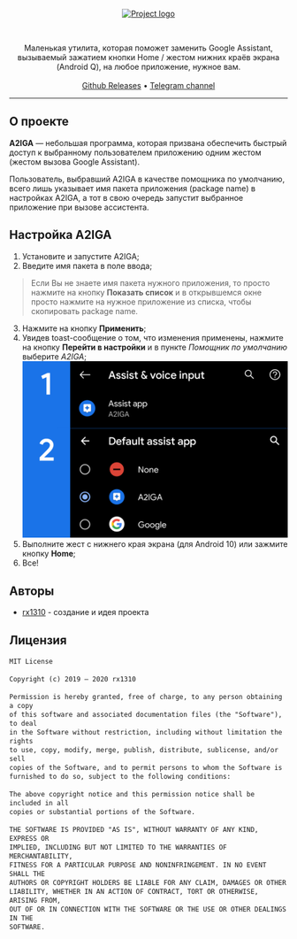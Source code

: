<p align="center">
  <a href="https://rx1310.github.io">
    <img src="https://raw.githubusercontent.com/rx1310/a2iga/master/app-logo.png" alt="Project logo" width="50%">
  </a>
</p>
<br>
<p align="center">Маленькая утилита, которая поможет заменить Google Assistant, вызываемый зажатием кнопки Home / жестом нижних краёв экрана (Android Q), на любое приложение, нужное вам.
  <br><br>
  <a href="https://github.com/rx1310/a2iga/releases">Github Releases</a> • <a href="https://t.me/rx1310">Telegram channel</a>
</p>

---

## О проекте
**A2IGA** — небольшая программа, которая призвана обеспечить быстрый доступ к выбранному пользователем приложению одним жестом (жестом вызова Google Assistant).

Пользователь, выбравший A2IGA в качестве помощника по умолчанию, всего лишь указывает имя пакета приложения (package name) в настройках A2IGA, а тот в свою очередь запустит выбранное приложение при вызове ассистента.

## Настройка A2IGA
1. Установите и запустите A2IGA;
2. Введите имя пакета в поле ввода;
> Если Вы не знаете имя пакета нужного приложения, то просто нажмите на кнопку **Показать список** и в открывшемся окне просто нажмите на нужное приложение из списка, чтобы скопировать package name.
3. Нажмите на кнопку **Применить**;
4. Увидев toast-сообщение о том, что изменения применены, нажмите на кнопку **Перейти в настройки** и в пункте _Помощник по умолчанию_ выберите _A2IGA_;
![Настройка помощника](docs/img_set_assist_app.png)
6. Выполните жест с нижнего края экрана (для Android 10) или зажмите кнопку **Home**;
7. Все!

## Авторы
* [rx1310](https://github.com/rx1310) - создание и идея проекта 

## Лицензия 
```
MIT License

Copyright (c) 2019 — 2020 rx1310

Permission is hereby granted, free of charge, to any person obtaining a copy
of this software and associated documentation files (the "Software"), to deal
in the Software without restriction, including without limitation the rights
to use, copy, modify, merge, publish, distribute, sublicense, and/or sell
copies of the Software, and to permit persons to whom the Software is
furnished to do so, subject to the following conditions:

The above copyright notice and this permission notice shall be included in all
copies or substantial portions of the Software.

THE SOFTWARE IS PROVIDED "AS IS", WITHOUT WARRANTY OF ANY KIND, EXPRESS OR
IMPLIED, INCLUDING BUT NOT LIMITED TO THE WARRANTIES OF MERCHANTABILITY,
FITNESS FOR A PARTICULAR PURPOSE AND NONINFRINGEMENT. IN NO EVENT SHALL THE
AUTHORS OR COPYRIGHT HOLDERS BE LIABLE FOR ANY CLAIM, DAMAGES OR OTHER
LIABILITY, WHETHER IN AN ACTION OF CONTRACT, TORT OR OTHERWISE, ARISING FROM,
OUT OF OR IN CONNECTION WITH THE SOFTWARE OR THE USE OR OTHER DEALINGS IN THE
SOFTWARE.
```
